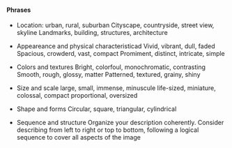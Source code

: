 #### Phrases

- Location: urban, rural, suburban
  Cityscape, countryside, street view, skyline
  Landmarks, building, structures, architecture


- Appeareance and physical characteristicad
  Vivid, vibrant, dull, faded
  Spacious, crowderd, vast, compact
  Promiment, distinct, intricate, simple


- Colors and textures
  Bright, colorfoul, monochromatic, contrasting
  Smooth, rough, glossy, matter
  Patterned, textured, grainy, shiny


- Size and scale
  large, small, immense, minuscule
  life-sized, miniature, colossal, compact
  proportional, oversized

- Shape and forms
  Circular, square, triangular, cylindrical

- Sequence and structure
  Organize your description coherently. Consider describing from left to right or top to bottom, following a logical
  sequence to cover all aspects of the image
